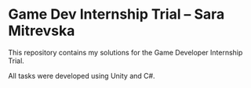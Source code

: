 # Game Dev Internship Trial – Sara Mitrevska

This repository contains my solutions for the Game Developer Internship Trial.

All tasks were developed using Unity and C#.
